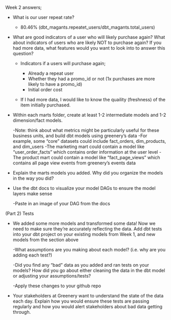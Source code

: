 Week 2 answers;

* What is our user repeat rate?

    - 80.46% (dbt_magants.repeatet_users/dbt_magants.total_users)

* What are good indicators of a user who will likely purchase again? What about indicators of users who are likely NOT to purchase again? If you had more data, what features would you want to look into to answer this question?

    - Indicators if a users will purchase again;
        * Already a repeat user
        * Whether they had a promo_id or not (1x purchases are more likely to have a promo_id)
        * Initial order cost

    - If I had more data, I would like to know the quaility (freshness) of the item initially purchased.

* Within each marts folder, create at least 1-2 intermediate models and 1-2 dimension/fact models.

    -Note: think about what metrics might be particularly useful for these business units, and build dbt models using greenery’s data
        -For example, some “core” datasets could include fact_orders, dim_products, and dim_users
        -The marketing mart could contain a model like “user_order_facts” which contains order information at the user level
        -The product mart could contain a model like “fact_page_views” which contains all page view events from greenery’s events data

* Explain the marts models you added. Why did you organize the models in the way you did?

* Use the dbt docs to visualize your model DAGs to ensure the model layers make sense
    
    -Paste in an image of your DAG from the docs

(Part 2) Tests

* We added some more models and transformed some data! Now we need to make sure they’re accurately reflecting the data. Add dbt tests into your dbt project on your existing models from Week 1, and new models from the section above

    -What assumptions are you making about each model? (i.e. why are you adding each test?)

    -Did you find any “bad” data as you added and ran tests on your models? How did you go about either cleaning the data in the dbt model or adjusting your assumptions/tests?

    -Apply these changes to your github repo

* Your stakeholders at Greenery want to understand the state of the data each day. Explain how you would ensure these tests are passing regularly and how you would alert stakeholders about bad data getting through.